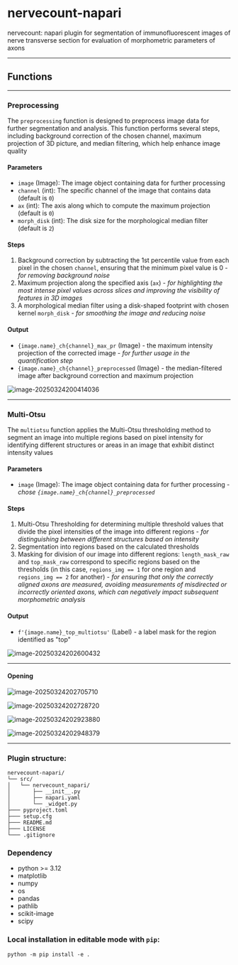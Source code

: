 nervecount-napari
===============

nervecount: napari plugin for segmentation of immunofluorescent images of nerve transverse section for evaluation of morphometric parameters of axons

------

## Functions

------

### Preprocessing

The `preprocessing` function is designed to preprocess image data for further segmentation and analysis. This function performs several steps, including background correction of the chosen channel, maximum projection of 3D picture, and median filtering, which help enhance image quality

#### Parameters

- `image` (Image): The image object containing data for further processing
- `channel` (int): The specific channel of the image that contains data (default is `0`)
- `ax` (int):  The axis along which to compute the maximum projection (default is `0`)
- `morph_disk` (int): The disk size for the morphological median filter (default is `2`)

#### Steps

1. Background correction by subtracting the 1st percentile value from each pixel in the chosen `channel`, ensuring that the minimum pixel value is 0 - *for removing background noise*
2. Maximum projection along the specified axis (`ax`) - *for highlighting the most intense pixel values across slices and improving the visibility of features in 3D images*
3. A morphological median filter using a disk-shaped footprint with chosen kernel `morph_disk` - *for smoothing the image and reducing noise* 

#### Output

- `{image.name}_ch{channel}_max_pr` (Image) - the maximum intensity projection of the corrected image - *for further usage in the quantification step*
- `{image.name}_ch{channel}_preprocessed` (Image) - the median-filtered image after background correction and maximum projection

![image-20250324200414036](C:\Users\USER\AppData\Roaming\Typora\typora-user-images\image-20250324200414036.png)

------

### Multi-Otsu

The `multiotsu` function applies the Multi-Otsu thresholding method to segment an image into multiple regions based on pixel intensity for identifying different structures or areas in an image that exhibit distinct intensity values

#### Parameters

- `image` (Image): The image object containing data for further processing - *chose `{image.name}_ch{channel}_preprocessed`*

#### Steps

1.  Multi-Otsu Thresholding for determining multiple threshold values that divide the pixel intensities of the image into different regions - *for distinguishing between different structures based on intensity*
2. Segmentation into regions based on the calculated thresholds 
3.  Masking for division of our image into different regions: `length_mask_raw` and `top_mask_raw` correspond to specific regions based on the thresholds (in this case, `regions_img == 1` for one region and `regions_img == 2` for another) - *for ensuring that only the correctly aligned axons are measured, avoiding measurements of misdirected or incorrectly oriented axons, which can negatively impact subsequent morphometric analysis*

#### Output

- `f'{image.name}_top_multiotsu'` (Label) - a label mask for the region identified as "top"

![image-20250324202600432](C:\Users\USER\AppData\Roaming\Typora\typora-user-images\image-20250324202600432.png)

------

#### Opening

![image-20250324202705710](C:\Users\USER\AppData\Roaming\Typora\typora-user-images\image-20250324202705710.png)



![image-20250324202728720](C:\Users\USER\AppData\Roaming\Typora\typora-user-images\image-20250324202728720.png)



![image-20250324202923880](C:\Users\USER\AppData\Roaming\Typora\typora-user-images\image-20250324202923880.png)



![image-20250324202948379](C:\Users\USER\AppData\Roaming\Typora\typora-user-images\image-20250324202948379.png)

------

### Plugin structure:
```
nervecount-napari/
└── src/
│   └── nervecount_napari/
│       ├── __init__.py
│       ├── napari.yaml
│       └── _widget.py
├─── pyproject.toml
├─── setup.cfg
├─── README.md
├─── LICENSE
└─── .gitignore
```

### Dependency
- python >= 3.12
- matplotlib
- numpy
- os
- pandas
- pathlib
- scikit-image
- scipy

### Local installation in editable mode with `pip`:
```
python -m pip install -e .
```


